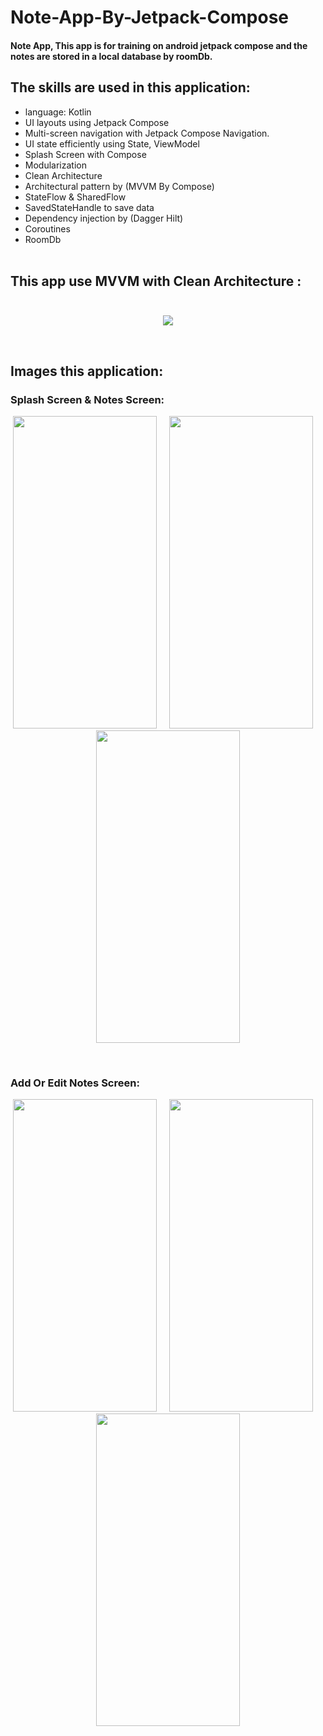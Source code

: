 # Note-App-By-Jetpack-Compose

#### Note App, This app is for training on android jetpack compose and the notes are stored in a local database by roomDb.

## The skills are used in this application:
- language: Kotlin </br>
- UI layouts using Jetpack Compose </br>
- Multi-screen navigation with Jetpack Compose Navigation. </br>
- UI state efficiently using State, ViewModel </br>
- Splash Screen with Compose </br>
- Modularization </br>
- Clean Architecture </br>
- Architectural pattern by (MVVM By Compose) </br> 
- StateFlow & SharedFlow </br>
- SavedStateHandle to save data  </br>
- Dependency injection by (Dagger Hilt) </br>
- Coroutines </br>
- RoomDb  </br> </br>



## This app use MVVM with Clean Architecture : </br>  <br>
<p align="center">
<img src="https://github.com/user-attachments/assets/0c982574-9fac-44bd-ac80-cdc07a54d619"/>
</p>  <br> 


## Images this application: <br>


### Splash Screen & Notes Screen: <br>

<p align="center">
<img src="https://github.com/user-attachments/assets/35bd8afd-20b1-41aa-8464-073f425dd65a" width="230" height="500" />
 <span> &nbsp;  &nbsp; </span>
<img src="https://github.com/user-attachments/assets/65585aad-3cf1-4167-8987-aecdc8c576ab" width="230" height="500" />
 <span> &nbsp;  &nbsp; </span>
<img src="https://github.com/user-attachments/assets/85ce4b36-ccb6-4fc5-af26-6bb0ef00cf1f" width="230" height="500" />
</p>  <br>


### Add Or Edit Notes Screen: <br>

<p align="center">
<img src="https://github.com/user-attachments/assets/bf496cac-932c-4387-98eb-5c64909dd260" width="230" height="500" />
 <span> &nbsp;  &nbsp; </span>
<img src="https://github.com/user-attachments/assets/a94467c3-2947-443b-89d9-d03a10f604a7" width="230" height="500" />
 <span> &nbsp;  &nbsp; </span>
<img src="https://github.com/user-attachments/assets/02be12bb-3208-43fc-bc08-b6a002169631" width="230" height="500" />
</p>  <br>




